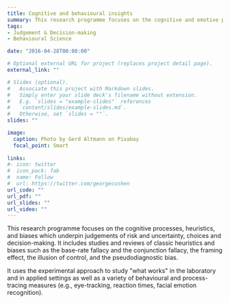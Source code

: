 ```yaml
---
title: Cognitive and behavioural insights
summary: This research programme focuses on the cognitive and emotive processes which underpin behaviour, judgements of risk and uncertainty, risk-taking, and decision-making.
tags:
- Judgement & Decision-making
- Behavioural Science

date: "2016-04-28T00:00:00"

# Optional external URL for project (replaces project detail page).
external_link: ""

# Slides (optional).
#   Associate this project with Markdown slides.
#   Simply enter your slide deck's filename without extension.
#   E.g. `slides = "example-slides"` references 
#   `content/slides/example-slides.md`.
#   Otherwise, set `slides = ""`.
slides: ""

image:
  caption: Photo by Gerd Altmann on Pixabay
  focal_point: Smart
  
links:
#- icon: twitter
#  icon_pack: fab
#  name: Follow
#  url: https://twitter.com/georgecushen
url_code: ""
url_pdf: ""
url_slides: ""
url_video: ""
---
```

This research programme focuses on the cognitive processes, heuristics, and biases which underpin judgements of risk and uncertainty, choices and decision-making. It includes studies and reviews of classic heuristics and biases such as the base-rate fallacy and the conjunction fallacy, the framing effect, the illusion of control, and the pseudodiagnostic bias.

It uses the experimental approach to study "what works" in the laboratory and in applied settings as well as a variety of behavioural and process-tracing measures (e.g., eye-tracking, reaction times, facial emotion recognition).
